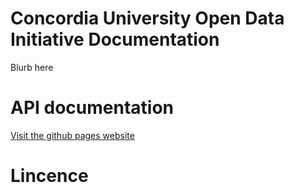 # Concordia University Open Data Initiative Documentation

Blurb here

# API documentation 
[Visit the github pages website](https://opendataconcordiau.github.io/documentation/)

# Lincence
